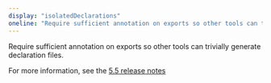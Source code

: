 ```yaml
---
display: "isolatedDeclarations"
oneline: "Require sufficient annotation on exports so other tools can trivially generate declaration files." 
---
```

Require sufficient annotation on exports so other tools can trivially generate declaration files.
 
For more information, see the [5.5 release notes](/docs/handbook/release-notes/typescript-5-5.html#isolated-declarations)
